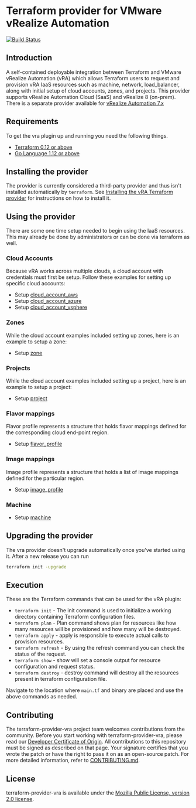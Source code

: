 # Terraform provider for VMware vRealize Automation
[![Build Status](https://travis-ci.org/vmware/terraform-provider-vra.svg?branch=master)](https://travis-ci.org/vmware/terraform-provider-vra)


Introduction
------------

A self-contained deployable integration between Terraform and VMware vRealize Automation (vRA) which allows Terraform users to request and provision vRA IaaS resources such as machine, network, load_balancer, along with initial setup of cloud accounts, zones, and projects. This provider supports vRealize Automation Cloud (SaaS) and vRealize 8 (on-prem). There is a separate provider available for [vRealize Automation 7.x](https://github.com/terraform-providers/terraform-provider-vra7)

Requirements
------------

To get the vra plugin up and running you need the following things.
* [Terraform 0.12 or above](https://www.terraform.io/downloads.html)
* [Go Language 1.12 or above](https://golang.org/dl/)

Installing the provider
-----------------------

The provider is currently considered a third-party provider and thus isn't installed automatically by ```terraform```. See [Installing the vRA Terraform provider](docs/install_provider.md) for instructions on how to install it. 

Using the provider
----------------------

There are some one time setup needed to begin using the IaaS resources. This may
already be done by administrators or can be done via terraform as well.

### Cloud Accounts

Because vRA works across multiple clouds, a cloud account with credentials must
first be setup. Follow these examples for setting up specific cloud accounts:

* Setup [cloud\_account\_aws](examples/cloud_account_aws/README.md)
* Setup [cloud\_account\_azure](examples/cloud_account_azure/README.md)
* Setup [cloud\_account\_vsphere](examples/cloud_account_vsphere/README.md)

### Zones

While the cloud account examples included setting up zones, here is an example
to setup a zone:

* Setup [zone](examples/zone/README.md)


### Projects

While the cloud account examples included setting up a project, here is an example
to setup a project:

* Setup [project](examples/project/README.md)

### Flavor mappings
Flavor profile represents a structure that holds flavor mappings defined for the corresponding cloud end-point region.
* Setup [flavor\_profile](examples/machine/README.md)

### Image mappings
Image profile represents a structure that holds a list of image mappings defined for the particular region.
* Setup [image\_profile](examples/machine/README.md)

### Machine
* Setup [machine](examples/machine/README.md)


Upgrading the provider
----------------------

The vra provider doesn't upgrade automatically once you've started using it. After a new release you can run 

```bash
terraform init -upgrade
```

## Execution
These are the Terraform commands that can be used for the vRA plugin:
* `terraform init` - The init command is used to initialize a working directory containing Terraform configuration files.
* `terraform plan` - Plan command shows plan for resources like how many resources will be provisioned and how many will be destroyed.
* `terraform apply` - apply is responsible to execute actual calls to provision resources.
* `terraform refresh` - By using the refresh command you can check the status of the request.
* `terraform show` - show will set a console output for resource configuration and request status.
* `terraform destroy` - destroy command will destroy all the  resources present in terraform configuration file.

Navigate to the location where `main.tf` and binary are placed and use the above commands as needed.

## Contributing

The terraform-provider-vra project team welcomes contributions from the community. Before you start working with terraform-provider-vra, please read our [Developer Certificate of Origin](https://cla.vmware.com/dco). All contributions to this repository must be signed as described on that page. Your signature certifies that you wrote the patch or have the right to pass it on as an open-source patch. For more detailed information, refer to [CONTRIBUTING.md](CONTRIBUTING.md).

## License

terraform-provider-vra is available under the [Mozilla Public License, version 2.0 license](LICENSE).
